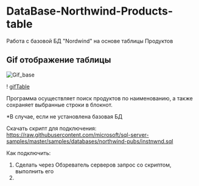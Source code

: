 # DataBase-Northwind-Products-table
Работа с базовой БД "Nordwind" на основе таблицы Продуктов

## Gif отображение таблицы
![Gif_base](https://user-images.githubusercontent.com/108891719/200177359-90e51ceb-be80-4ca6-9289-4fd29d7a7580.gif)

! [gifTable](Gif/Gif_base.gif)

Программа осуществляет поиск продуктов по наименованию, а также сохраняет выбранные строки в блокнот.

*В случае, если не установлена базовая БД

Скачать скрипт для подключения: 
https://raw.githubusercontent.com/microsoft/sql-server-samples/master/samples/databases/northwind-pubs/instnwnd.sql

Как подключить:
1. Сделать через Обзреватель серверов запрос со скриптом, выполнить его
2. 
